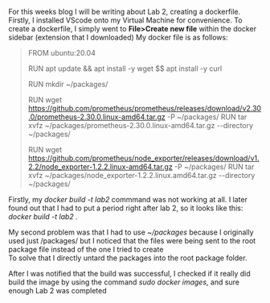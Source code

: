 For this weeks blog I will be writing about Lab 2, creating a dockerfile. Firstly, I installed VScode onto my Virtual Machine for convenience. To create a dockerfile, I simply went to **File>Create new file** within the docker sidebar (extension that I downloaded)
My docker file is as follows:

>FROM ubuntu:20.04
>
>RUN apt update && apt install -y wget $$ apt install -y curl 
>
>RUN mkdir ~/packages/
>
>RUN wget https://github.com/prometheus/prometheus/releases/download/v2.30.0/prometheus-2.30.0.linux-amd64.tar.gz -P ~/packages/
>RUN tar xvfz ~/packages/prometheus-2.30.0.linux-amd64.tar.gz --directory ~/packages/
>
>RUN wget https://github.com/prometheus/node_exporter/releases/download/v1.2.2/node_exporter-1.2.2.linux-amd64.tar.gz -P ~/packages/
>RUN tar xvfz ~/packages/node_exporter-1.2.2.linux.amd64.tar.gz --directory ~/packages/</p>

Firstly, my *docker build -t lab2* commmand was not working at all. I later found out that I had to put a period right after lab 2, so it looks like this: *docker build -t lab2 .*

 My second problem was that I had to use *~/packages* because I originally used just /packages/ but I noticed that the files were being sent to the root package file instead of the one I tried to create  
To solve that I directly untard the packages into the root package folder.  

After I was notified that the build was successful, I checked if it really did build the image by using the command *sudo docker images*, and sure enough Lab 2 was completed
